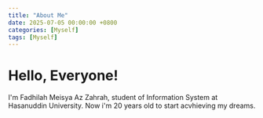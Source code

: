 ```yaml
---
title: "About Me"
date: 2025-07-05 00:00:00 +0800
categories: [Myself]
tags: [Myself]
---
```

# Hello, Everyone!

I'm Fadhilah Meisya Az Zahrah, student of Information System at Hasanuddin University. Now i'm 20 years old to start acvhieving my dreams. 
